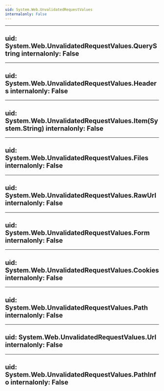 ```yaml
---
uid: System.Web.UnvalidatedRequestValues
internalonly: False
---
```


---
uid: System.Web.UnvalidatedRequestValues.QueryString
internalonly: False
---

---
uid: System.Web.UnvalidatedRequestValues.Headers
internalonly: False
---

---
uid: System.Web.UnvalidatedRequestValues.Item(System.String)
internalonly: False
---

---
uid: System.Web.UnvalidatedRequestValues.Files
internalonly: False
---

---
uid: System.Web.UnvalidatedRequestValues.RawUrl
internalonly: False
---

---
uid: System.Web.UnvalidatedRequestValues.Form
internalonly: False
---

---
uid: System.Web.UnvalidatedRequestValues.Cookies
internalonly: False
---

---
uid: System.Web.UnvalidatedRequestValues.Path
internalonly: False
---

---
uid: System.Web.UnvalidatedRequestValues.Url
internalonly: False
---

---
uid: System.Web.UnvalidatedRequestValues.PathInfo
internalonly: False
---
